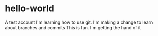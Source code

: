 # hello-world
A test account
I'm learning how to use git.
I'm making a change to learn about branches and commits
This is fun. I'm getting the hand of it
